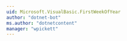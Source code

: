 ```yaml
---
uid: Microsoft.VisualBasic.FirstWeekOfYear
author: "dotnet-bot"
ms.author: "dotnetcontent"
manager: "wpickett"
---
```

